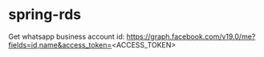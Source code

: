 # spring-rds

Get whatsapp business account id: https://graph.facebook.com/v19.0/me?fields=id,name&access_token=<ACCESS_TOKEN>